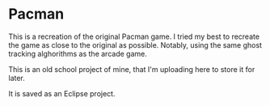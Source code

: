 # Pacman
This is a recreation of the original Pacman game. I tried my best to recreate the game as close to the original as possible. Notably, using the same ghost tracking alghorithms as the arcade game.

This is an old school project of mine, that I'm uploading here to store it for later.

It is saved as an Eclipse project.
